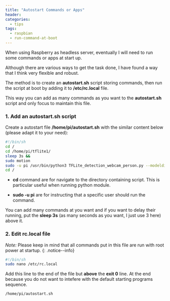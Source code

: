 ```yaml
---
title: "Autostart Commands or Apps"
header:
categories:
  - tips
tags:
  - raspbian  
  - run-command-at-boot
---
```



When using Raspberry as headless server, eventually I will need to run some commands or apps at start up.

Although there are various ways to get the task done, I have found a way that I think very flexible and robust.
 
The method is to create an **autostart.sh** script storing commands, then run the script at boot by adding it to **/etc/rc.local** file.

This way you can add as many commands as you want to the **autostart.sh** script and only focus to maintain this file.

### 1. Add an **autostart.sh** script

Create a autostart file **/home/pi/autostart.sh** with the similar content below (please adapt it to your need):

```bash
#!/bin/sh
cd /
cd /home/pi/tflite1/
sleep 3s &&
sudo motion	
sudo -u pi /usr/bin/python3 TFLite_detection_webcam_person.py --modeldir=Sample_TFLite_model/ 
cd /
```

* **cd** command are for navigate to the directory containing script. This is particular useful when running python module. 

* **sudo -u pi** are for instructing that a specific user should run the command. 

You can add many commands at you want and if you want to delay their running, put the **sleep 3s** (as many seconds as you want, I just use 3 here) above it.

### 2. Edit rc.local file


*Note:* Please keep in mind that all commands put in this file are run with root power at startup.
{: .notice--info}


```bash
#!/bin/sh
sudo nano /etc/rc.local
```

Add this line to the end of the file but **above** the **exit 0** line. At the end because you do not want to intefere with the default starting programs sequence.

```bash
/home/pi/autostart.sh
```
